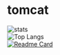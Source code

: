 # tomcat
![stats](https://github-readme-stats.vercel.app/api?username=tomcat-at-cintill&show_icons=true&theme=dracula)
<br>
![Top Langs](https://github-readme-stats.vercel.app/api/top-langs/?username=tomcat-at-cintill&layout=compact&theme=dracula)
<br>
[![Readme Card](https://github-readme-stats.vercel.app/api/pin/?username=tomcat-at-cintill&repo=TermChat&theme=dracula)](https://github.com/tomcat-at-cintill/TermChat)
